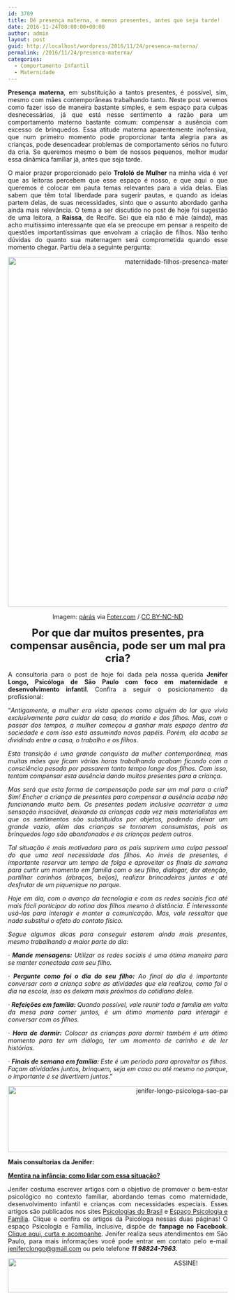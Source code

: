 ```yaml
---
id: 3709
title: Dê presença materna, e menos presentes, antes que seja tarde!
date: 2016-11-24T00:00:00+00:00
author: admin
layout: post
guid: http://localhost/wordpress/2016/11/24/presenca-materna/
permalink: /2016/11/24/presenca-materna/
categories:
  - Comportamento Infantil
  - Maternidade
---
```

<p align="justify">
  <strong>Presença materna</strong>, em substituição a tantos presentes, é possível, sim, mesmo com mães contemporâneas trabalhando tanto. Neste post veremos como fazer isso de maneira bastante simples, e sem espaço para culpas desnecessárias, já que está nesse sentimento a razão para um comportamento materno bastante comum: compensar a ausência com excesso de brinquedos. Essa atitude materna aparentemente inofensiva, que num primeiro momento pode proporcionar tanta alegria para as crianças, pode desencadear problemas de comportamento sérios no futuro da cria. Se queremos mesmo o bem de nossos pequenos, melhor mudar essa dinâmica familiar já, antes que seja tarde.
</p>

<p align="justify">
  O maior prazer proporcionado pelo <strong>Trololó de Mulher</strong> na minha vida é ver que as leitoras percebem que esse espaço é nosso, e que aqui o que queremos é colocar em pauta temas relevantes para a vida delas. Elas sabem que têm total liberdade para sugerir pautas, e quando as ideias partem delas, de suas necessidades, sinto que o assunto abordado ganha ainda mais relevância. O tema a ser discutido no post de hoje foi sugestão de uma leitora, a <strong>Raissa</strong>, de Recife. Sei que ela não é mãe (ainda), mas acho muitíssimo interessante que ela se preocupe em pensar a respeito de questões importantíssimas que envolvam a criação de filhos. Não tenho dúvidas do quanto sua maternagem será comprometida quando esse momento chegar. Partiu dela a seguinte pergunta:
</p>

<p align="center">
  <img class="alignnone size-full wp-image-13324" src="http://www.trololodemulher.com.br/blog/wp-content/uploads/2016/11/MATERNIDADE-FILHOS-PRESENCA-MATERNA800.jpg" alt="maternidade-filhos-presenca-materna800" width="800" height="800" />
</p>

<p align="center">
  Imagem: <a href="https://www.flickr.com/photos/paras212/406949500/" target="_blank">párás</a> via <a href="http://foter.com/" target="_blank">Foter.com</a> / <a href="http://creativecommons.org/licenses/by-nc-nd/2.0/" target="_blank">CC BY-NC-ND</a>
</p>

<p align="center">
  <b><span style="font-size: x-large;">Por que dar muitos presentes, pra compensar ausência, pode ser um mal pra cria?</span></b>
</p>

<p align="justify">
  A consultoria para o post de hoje foi dada pela nossa querida <strong>Jenifer Longo, Psicóloga de São Paulo com foco em maternidade e desenvolvimento infantil</strong>. Confira a seguir o posicionamento da profissional:
</p>

<p align="justify">
  “<em>Antigamente, a mulher era vista apenas como alguém do lar que vivia exclusivamente para cuidar da casa, do marido e dos filhos. Mas, com o passar dos tempos, a mulher começou a ganhar mais espaço dentro da sociedade e com isso está assumindo novos papéis. Porém, ela acaba se dividindo entre a casa, o trabalho e os filhos. </em>
</p>

<p align="justify">
  <em>Esta transição é uma grande conquista da mulher contemporânea, mas muitas mães que ficam várias horas trabalhando acabam ficando com a consciência pesada por passarem tanto tempo longe dos filhos. Com isso, tentam compensar esta ausência dando muitos presentes para a criança. </em>
</p>

<p align="justify">
  <em>Mas será que esta forma de compensação pode ser um mal para a cria? Sim! Encher a criança de presentes para compensar a ausência acaba não funcionando muito bem. Os presentes podem inclusive acarretar a uma sensação insaciável, deixando as crianças cada vez mais materialistas em que os sentimentos são substituídos por objetos, podendo deixar um grande vazio, além das crianças se tornarem consumistas, pois os brinquedos logo são abandonados e as crianças pedem outros. </em>
</p>

<p align="justify">
  <em>Tal situação é mais motivadora para os pais suprirem uma culpa pessoal do que uma real necessidade dos filhos. Ao invés de presentes, é importante reservar um tempo de folga e aproveitar os finais de semana para curtir um momento em família com o seu filho, dialogar, dar atenção, partilhar carinhos (abraços, beijos), realizar brincadeiras juntos e até desfrutar de um piquenique no parque. </em>
</p>

<p align="justify">
  <em>Hoje em dia, com o avanço da tecnologia e com as redes sociais fica até mais fácil participar da rotina dos filhos mesmo à distância. É interessante usá-las para interagir e manter a comunicação. Mas, vale ressaltar que nada substitui o afeto do contato físico.</em>
</p>

<p align="justify">
  <em>Segue algumas dicas para conseguir estarem ainda mais presentes, mesmo trabalhando a maior parte do dia:</em>
</p>

<p align="justify">
  <em>· <b>Mande mensagens:</b> Utilizar as redes sociais é uma ótima maneira para se manter conectada com seu filho.</em>
</p>

<p align="justify">
  <em>· <b>Pergunte como foi o dia do seu filho:</b> Ao final do dia é importante conversar com a criança sobre as atividades que ela realizou, como foi o dia na escola, isso os deixam mais próximos do cotidiano deles.</em>
</p>

<p align="justify">
  <em>· <b>Refeições em família: </b>Quando possível, vale reunir toda a família em volta da mesa para comer juntos, é um ótimo momento para interagir e conversar com os filhos.</em>
</p>

<p align="justify">
  <em>· <b>Hora de dormir:</b> Colocar as crianças para dormir também é um ótimo momento para ter um diálogo, ter um momento de carinho e de ler histórias.</em>
</p>

<p align="justify">
  <em>· <b>Finais de semana em família: </b>Este é um período para aproveitar os filhos. Façam atividades juntos, brinquem, seja em casa ou até mesmo no parque, o importante é se divertirem juntos</em>.”
</p>

<p align="center">
  <img class="alignnone size-full wp-image-13012" src="http://www.trololodemulher.com.br/blog/wp-content/uploads/2016/09/JENIFER-LONGO-PSICOLOGA-SAO-PAULO.jpg" alt="jenifer-longo-psicologa-sao-paulo" width="800" height="151" />
</p>

<p align="justify">
  <strong>Mais consultorias da Jenifer:</strong>
</p>

<p align="justify">
  <a href="http://www.trololodemulher.com.br/2016/09/28/mentira-na-infancia/" target="_blank"><strong>Mentira na infância: como lidar com essa situação?</strong></a>
</p>

<p align="justify">
  Jenifer costuma escrever artigos com o objetivo de promover o bem-estar psicológico no contexto familiar, abordando temas como maternidade, desenvolvimento infantil e crianças com necessidades especiais. Esses artigos são publicados nos sites <a href="http://www.psicologiasdobrasil.com.br/author/jenifer-longo/" target="_blank">Psicologias do Brasil</a> e <a href="http://espacopsicologiaefamilia.com.br/blog/author/jeniferlongo/" target="_blank">Espaço Psicologia e Família</a>. Clique e confira os artigos da Psicóloga nessas duas páginas! O espaço Psicologia e Família, inclusive, dispõe de <strong>fanpage no Facebook</strong>. <a href="https://www.facebook.com/espacopsicologiaefamilia/" target="_blank">Clique aqui, curta e acompanhe</a>. Jenifer realiza seus atendimentos em São Paulo, para mais informações você pode entrar em contato pelo e-mail <a href="mailto:jeniferclongo@gmail.com">jeniferclongo@gmail.com</a> ou pelo telefone <strong><em>11 98824-7963</em></strong>.
</p>

<p align="center">
  <a href="http://feedburner.google.com/fb/a/mailverify?uri=blogbichafemea&loc=pt_BR" target="_blank"><img class="alignnone size-full wp-image-10439" src="http://www.trololodemulher.com.br/blog/wp-content/uploads/2014/09/ASSINE.png" alt="ASSINE!" width="800" height="78" /></a>
</p>

<p align="justify">